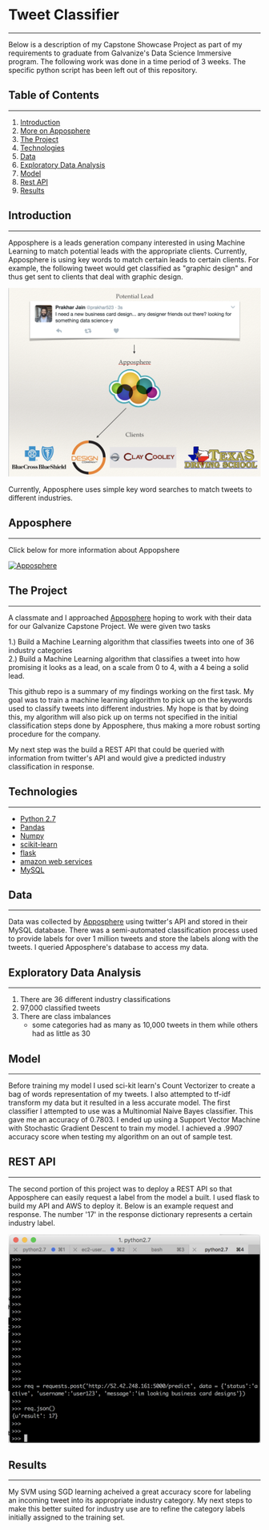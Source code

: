 # Tweet Classifier
--------------------------

Below is a description of my Capstone Showcase Project as part of my requirements to graduate from Galvanize's Data Science Immersive program. The following work was done in a time period of 3 weeks. The specific python script has  been left out of this repository. 

## Table of Contents
--------------------------
1. [Introduction](https://github.com/prakhar523/tweetclassifier/blob/master/README.md#introduction)
2. [More on Apposphere](https://github.com/prakhar523/tweetclassifier/blob/master/README.md#apposphere)
3. [The Project](https://github.com/prakhar523/tweetclassifier/blob/master/README.md#the_project)
4. [Technologies](https://github.com/prakhar523/tweetclassifier/blob/master/README.md#Technologies)
5. [Data](https://github.com/prakhar523/tweetclassifier/blob/master/README.md#Data)
6. [Exploratory Data Analysis](https://github.com/prakhar523/tweetclassifier/blob/master/README.md#Exploratory_Data_Analysis)
7. [Model](https://github.com/prakhar523/tweetclassifier/blob/master/README.md#Model)
8. [Rest API](https://github.com/prakhar523/tweetclassifier/blob/master/README.md#REST_API)
9. [Results](https://github.com/prakhar523/tweetclassifier/blob/master/README.md#Results)


 




## Introduction
--------------------------


Apposphere is a leads generation company interested in using Machine Learning to match potential leads with the appropriate clients. Currently, Apposphere is using key words to match certain leads to certain clients. For example, the following tweet would get classified as "graphic design" and thus get sent to clients that deal with graphic design. 

![traffic law](https://github.com/prakhar523/TweetClassifier/blob/master/images/appopshere_explanation_1.png?raw=true)

Currently, Apposphere uses simple key word searches to match tweets to different industries. 

## Apposphere
--------------------------
Click below for more information about Appopshere


[![Apposphere](https://img.youtube.com/vi/DgDYZ0M6PcI/0.jpg)](https://www.youtube.com/watch?v=DgDYZ0M6PcI)


## The Project
--------------------------

A classmate and I approached [Apposphere](https://apposphere.io/) hoping to work with their data for our Galvanize Capstone Project. We were given two tasks

1.) Build a Machine Learning algorithm that classifies tweets into one of 36 industry categories<br>
2.) Build a Machine Learning algorithm that classifies a tweet into how promising it looks as a lead, on a scale from 0 to 4, with a 4 being a solid lead. 

This github repo is a summary of my findings working on the first task. My goal was to train a machine learning algorithm to pick up on the keywords used to classify tweets into different industries. My hope is that by doing this, my algorithm will also pick up on terms not specified in the initial classification steps done by Apposphere, thus making a more robust sorting procedure for the company. 

My next step was the build a REST API that could be queried with information from twitter's API and would give a predicted industry classification in response. 




## Technologies
--------------------------

  * [Python 2.7](https://www.python.org/download/releases/2.7/)
  * [Pandas](http://pandas.pydata.org/)
  * [Numpy](http://www.numpy.org/)
  * [scikit-learn](http://scikit-learn.org/stable/)
  * [flask](http://flask.pocoo.org/)
  * [amazon web services](https://aws.amazon.com/)
  * [MySQL](https://www.mysql.com/)
  

## Data
--------------------------
Data was collected by [Apposphere](https://apposphere.io/) using twitter's API and stored in their MySQL database. There was a semi-automated classification process used to provide labels for over 1 million tweets and store the labels along with the tweets. I queried Apposphere's database to access my data. 

## Exploratory Data Analysis
--------------------------
1. There are 36 different industry classifications
2. 97,000 classified tweets 
3. There are class imbalances
    - some categories had as many as 10,000 tweets in them while others had as little as 30
     

## Model 
--------------------------
Before training my model I used sci-kit learn's Count Vectorizer to create a bag of words representation of my tweets. I also attempted to tf-idf transform my data but it resulted in a less accurate model. The first classifier I attempted to use was a Multinomial Naive Bayes classifier. This gave me an accuracy of 0.7803. I ended up using a Support Vector Machine with Stochastic Gradient Descent to train my model. I achieved a .9907 accuracy score when testing my algorithm on an out of sample test.



## REST API 
----------
The second portion of this project was to deploy a REST API so that Apposphere can easily request a label from the model a built. I used flask to build my API and AWS to deploy it. Below is an example request and response. The number '17' in the response dictionary represents a certain industry label. 

![Rest API](https://github.com/prakhar523/TweetClassifier/blob/master/images/restapi.png?raw=true)



## Results
----------------
My SVM using SGD learning acheived a great accuracy score for labeling an incoming tweet into its appropriate industry category. My next steps to make this better suited for industry use are to refine the category labels initially assigned to the training set.
